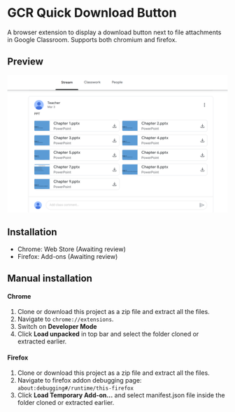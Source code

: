 # GCR Quick Download Button
A browser extension to display a download button next to file attachments in Google Classroom. Supports both chromium and firefox.

## Preview

<p align="center">
  <img src="storeAssets/screenshot1.png" width="800">
</p>

## Installation

- Chrome: Web Store (Awaiting review)
- Firefox: Add-ons (Awaiting review)

## Manual installation

#### Chrome

1. Clone or download this project as a zip file and extract all the files.
2. Navigate to `chrome://extensions`. 
3. Switch on **Developer Mode**
4. Click **Load unpacked** in top bar and select the folder cloned or extracted earlier.

#### Firefox

1. Clone or download this project as a zip file and extract all the files.
2. Navigate to firefox addon debugging page: `about:debugging#/runtime/this-firefox`
3. Click **Load Temporary Add-on...** and select manifest.json file inside the folder cloned or extracted earlier.
